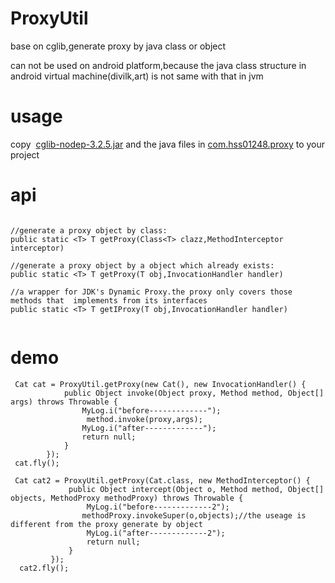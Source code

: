 # ProxyUtil
base on cglib,generate proxy by java class or object

can not be used on android platform,because the java class  structure in android virtual machine(divilk,art) is not same with that in jvm

# usage
copy  [cglib-nodep-3.2.5.jar](https://github.com/hss01248/ProxyUtil/blob/master/proxy/lib/cglib-nodep-3.2.5.jar) and the java files in [com.hss01248.proxy](https://github.com/hss01248/ProxyUtil/tree/master/proxy/src/main/java/com/hss01248/proxy) to your project

# api
```

//generate a proxy object by class:
public static <T> T getProxy(Class<T> clazz,MethodInterceptor interceptor)

//generate a proxy object by a object which already exists:
public static <T> T getProxy(T obj,InvocationHandler handler)

//a wrapper for JDK's Dynamic Proxy.the proxy only covers those  methods that  implements from its interfaces
public static <T> T getIProxy(T obj,InvocationHandler handler)


```

# demo

```
 Cat cat = ProxyUtil.getProxy(new Cat(), new InvocationHandler() {
            public Object invoke(Object proxy, Method method, Object[] args) throws Throwable {
                MyLog.i("before-------------");
                 method.invoke(proxy,args);
                MyLog.i("after-------------");
                return null;
            }
        });
 cat.fly();
 
 Cat cat2 = ProxyUtil.getProxy(Cat.class, new MethodInterceptor() {
             public Object intercept(Object o, Method method, Object[] objects, MethodProxy methodProxy) throws Throwable {
                 MyLog.i("before-------------2");
                methodProxy.invokeSuper(o,objects);//the useage is different from the proxy generate by object
                 MyLog.i("after-------------2");
                 return null;
             }
         });
  cat2.fly();

```
